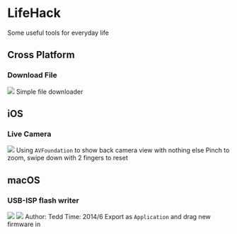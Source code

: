 # LifeHack
Some useful tools for everyday life

## Cross Platform
### Download File
![](https://img.shields.io/badge/python-3.5-blue.svg)
Simple file downloader

## iOS
### Live Camera
![](https://img.shields.io/badge/swift-3-orange.svg)
Using `AVFoundation` to show back camera view with nothing else
Pinch to zoom, swipe down with 2 fingers to reset

## macOS
### USB-ISP flash writer
![](https://img.shields.io/badge/AppleScript-2.5-000000.svg) ![](https://img.shields.io/badge/license-Apache_License_2.0-blue.svg)
Author: Tedd
Time: 2014/6
Export as `Application` and drag new firmware in

